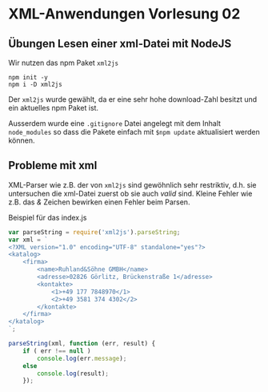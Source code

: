 # XML-Anwendungen Vorlesung 02

## Übungen Lesen einer xml-Datei mit NodeJS

Wir nutzen das npm Paket `xml2js`

```batch
npm init -y
npm i -D xml2js
```

Der `xml2js` wurde gewählt, da er eine sehr hohe download-Zahl besitzt und ein aktuelles npm Paket ist.

Ausserdem wurde eine `.gitignore` Datei angelegt mit dem Inhalt `node_modules` so dass die Pakete einfach mit `$npm update` aktualisiert werden können.

## Probleme mit xml

XML-Parser wie z.B. der von `xml2js` sind gewöhnlich sehr restriktiv, d.h. sie untersuchen die xml-Datei zuerst ob sie auch *valid* sind. Kleine Fehler wie z.B. das *&* Zeichen bewirken einen Fehler beim Parsen.

Beispiel für das index.js

```javascript
var parseString = require('xml2js').parseString;
var xml = `
<?XML version="1.0" encoding="UTF-8" standalone="yes"?>
<katalog>
    <firma>
        <name>Ruhland&Söhne GMBH</name>
        <adresse>02826 Görlitz, Brückenstraße 1</adresse>
        <kontakte>
            <1>+49 177 7848970</1>
            <2>+49 3581 374 4302</2>
        </kontakte>
    </firma>
</katalog>
`;

parseString(xml, function (err, result) {
    if ( err !== null )
        console.log(err.message);
    else
        console.log(result);
    });
```